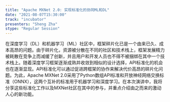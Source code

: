 ```yaml
---
title: "Apache MXNet 2.0: 实现标准化的协同ML和DL"
date: "2021-08-07T15:30:00" 
track: "incubator"
presenters: "Sheng Zha"
stype: "Regular Session"
---
```

在深度学习（DL）和机器学习（ML）社区中，框架碎片化已是一个由来已久、成本高昂的问题。由于碎片化，资源被分散在不同的社区和技术栈上，框架发展精力被耗散在竞争上而减缓了创新，并且用户和开发人员也不得不被捆绑在其中一个技术栈上。随着深度学习框架逐渐成熟并收敛到相似的设计选择，API标准化的机会也在逐渐显现。API标准化可以通过促进跨框架的协作来解决代价高昂的碎片化问题。为此，Apache
MXNet 2.0采用了Python数组API标准和开放神经网络交换标准（ONNX），这两个互补的标准用于机器学习和深度学习。在本次演讲中，我将分享这些标准化工作以及MXNet社区在其中的参与，并重点介绍由之而来的激动人心的新功能。